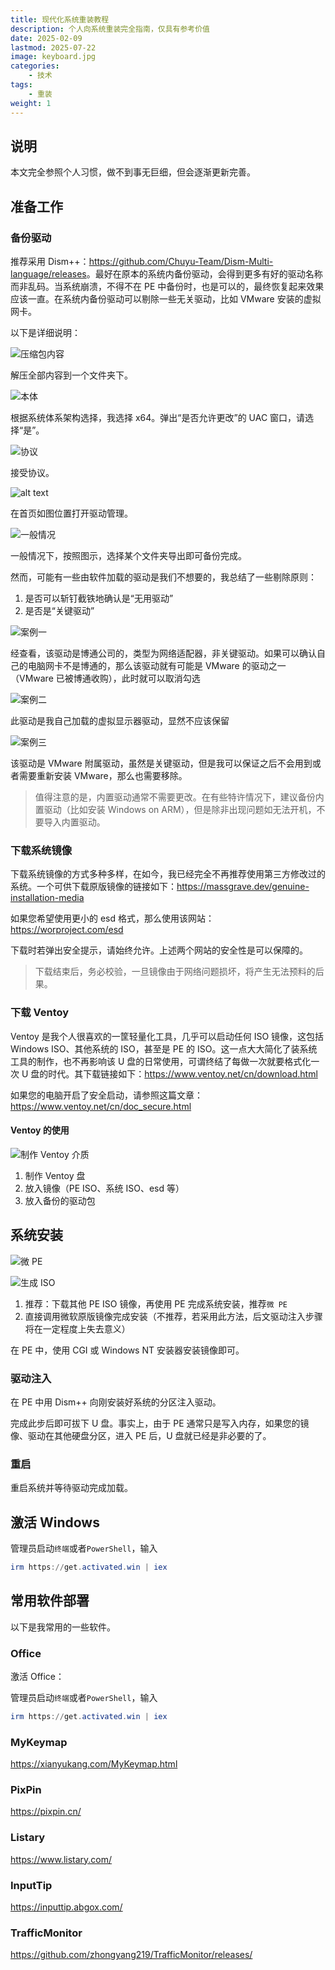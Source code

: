 ```yaml
---
title: 现代化系统重装教程
description: 个人向系统重装完全指南，仅具有参考价值
date: 2025-02-09
lastmod: 2025-07-22
image: keyboard.jpg
categories:
    - 技术
tags:
    - 重装
weight: 1
---
```


## 说明

本文完全参照个人习惯，做不到事无巨细，但会逐渐更新完善。

## 准备工作

### 备份驱动

推荐采用 Dism++：<https://github.com/Chuyu-Team/Dism-Multi-language/releases>。最好在原本的系统内备份驱动，会得到更多有好的驱动名称而非乱码。当系统崩溃，不得不在 PE 中备份时，也是可以的，最终恢复起来效果应该一直。在系统内备份驱动可以剔除一些无关驱动，比如 VMware 安装的虚拟网卡。

以下是详细说明：

![压缩包内容](压缩包内容.png)

解压全部内容到一个文件夹下。

![本体](本体.png)

根据系统体系架构选择，我选择 x64。弹出“是否允许更改”的 UAC 窗口，请选择“是”。

![协议](协议.png)

接受协议。

![alt text](驱动管理.png)

在首页如图位置打开驱动管理。

![一般情况](一般情况.png)

一般情况下，按照图示，选择某个文件夹导出即可备份完成。

然而，可能有一些由软件加载的驱动是我们不想要的，我总结了一些剔除原则：

1. 是否可以斩钉截铁地确认是“无用驱动”
2. 是否是“关键驱动”

![案例一](案例一.png)

经查看，该驱动是博通公司的，类型为网络适配器，非关键驱动。如果可以确认自己的电脑网卡不是博通的，那么该驱动就有可能是 VMware 的驱动之一（VMware 已被博通收购），此时就可以取消勾选

![案例二](案例二.png)

此驱动是我自己加载的虚拟显示器驱动，显然不应该保留

![案例三](案例三.png)

该驱动是 VMware 附属驱动，虽然是关键驱动，但是我可以保证之后不会用到或者需要重新安装 VMware，那么也需要移除。

> 值得注意的是，内置驱动通常不需要更改。在有些特许情况下，建议备份内置驱动（比如安装 Windows on ARM），但是除非出现问题如无法开机，不要导入内置驱动。

### 下载系统镜像

下载系统镜像的方式多种多样，在如今，我已经完全不再推荐使用第三方修改过的系统。一个可供下载原版镜像的链接如下：<https://massgrave.dev/genuine-installation-media>

如果您希望使用更小的 esd 格式，那么使用该网站：<https://worproject.com/esd>

下载时若弹出安全提示，请始终允许。上述两个网站的安全性是可以保障的。

> 下载结束后，务必校验，一旦镜像由于网络问题损坏，将产生无法预料的后果。

### 下载 Ventoy

Ventoy 是我个人很喜欢的一筐轻量化工具，几乎可以启动任何 ISO 镜像，这包括 Windows ISO、其他系统的 ISO，甚至是 PE 的 ISO。这一点大大简化了装系统工具的制作，也不再影响该 U 盘的日常使用，可谓终结了每做一次就要格式化一次 U 盘的时代。其下载链接如下：<https://www.ventoy.net/cn/download.html>

如果您的电脑开启了安全启动，请参照这篇文章：<https://www.ventoy.net/cn/doc_secure.html>

#### Ventoy 的使用

![制作 Ventoy 介质](制作.png)

1. 制作 Ventoy 盘
2. 放入镜像（PE ISO、系统 ISO、esd 等）
3. 放入备份的驱动包

## 系统安装

![微 PE](微_PE.png)

![生成 ISO](生成_ISO.png)

1. 推荐：下载其他 PE ISO 镜像，再使用 PE 完成系统安装，推荐`微 PE`
2. 直接调用微软原版镜像完成安装（不推荐，若采用此方法，后文驱动注入步骤将在一定程度上失去意义）

在 PE 中，使用 CGI 或 Windows NT 安装器安装镜像即可。

### 驱动注入

在 PE 中用 Dism++ 向刚安装好系统的分区注入驱动。

完成此步后即可拔下 U 盘。事实上，由于 PE 通常只是写入内存，如果您的镜像、驱动在其他硬盘分区，进入 PE 后，U 盘就已经是非必要的了。

### 重启

重启系统并等待驱动完成加载。

## 激活 Windows

管理员启动`终端`或者`PowerShell`，输入

```powershell
irm https://get.activated.win | iex
```

## 常用软件部署

以下是我常用的一些软件。

### Office

激活 Office：

管理员启动`终端`或者`PowerShell`，输入

```powershell
irm https://get.activated.win | iex
```

### MyKeymap

<https://xianyukang.com/MyKeymap.html>

### PixPin

<https://pixpin.cn/>

### Listary

<https://www.listary.com/>

### InputTip

<https://inputtip.abgox.com/>

### TrafficMonitor

<https://github.com/zhongyang219/TrafficMonitor/releases/>
